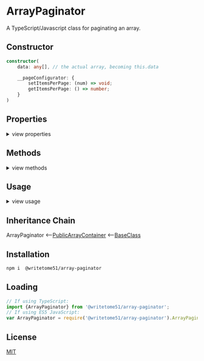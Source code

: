 # ArrayPaginator

A TypeScript/Javascript class for paginating an array.


## Constructor

```ts
constructor(
    data: any[], // the actual array, becoming this.data

    __pageConfigurator: {
        setItemsPerPage: (num) => void;
        getItemsPerPage: () => number;
    }
) 
```

## Properties
<details>
<summary>view properties</summary>

```ts
data : any[]  // the array to be paginated.

className : string // read-only
```
</details>


## Methods
<details>
<summary>view methods</summary>
 
 ```
getPage(pageNumber): any[]

getCurrentPageNumber(): number
    // returns page asked for in most recent call of this.getPage()

getTotalPages(): number
```
 
 
The methods below are not important to know about in order to use this  
class.  They're inherited from [BaseClass](https://github.com/writetome51/typescript-base-class#baseclass) .
```ts
protected   _createGetterAndOrSetterForEach(
                  propertyNames: string[],
                  configuration: IGetterSetterConfiguration
            ) : void
     /*********************
     Use this method when you have a bunch of properties that need getter and/or 
     setter functions that all do the same thing. You pass in an array of string 
     names of those properties, and the method attaches the same getter and/or 
     setter function to each property.
     IGetterSetterConfiguration is this object:
     {
         get_setterFunction?: (
             propertyName: string, index?: number, propertyNames?: string[]
         ) => Function,
             // get_setterFunction takes the property name as first argument and 
             // returns the setter function.  The setter function must take one 
             // parameter and return void.
     
         get_getterFunction?: (
             propertyName: string, index?: number, propertyNames?: string[]
         ) => Function
             // get_getterFunction takes the property name as first argument and 
             // returns the getter function.  The getter function must return something.
     }
     *********************/ 
   
   
protected   _returnThis_after(voidExpression: any) : this
    // voidExpression is executed, then function returns this.
    // Even if voidExpression returns something, the returned data isn't used.

protected   _errorIfPropertyHasNoValue(
                property: string, // can contain dot-notation, i.e., 'property.subproperty'
                propertyNameInError? = ''
            ) : void
    // If value of this[property] is undefined or null, it triggers fatal error:
    // `The property "${propertyNameInError}" has no value.`
```
</details>  


## Usage
<details>
<summary>view usage</summary>

```ts
// Create a pageConfigurator:

let pageConfigurator = {
	__itemsPerPage: undefined,

	setItemsPerPage: (num) => {
		this.__itemsPerPage = num;
	},
	getItemsPerPage: () => this.__itemsPerPage
};

// Getting an instance:
let paginator = new ArrayPaginator(
    [1,2,3,4,5,6,7,8,9,10], 
    pageConfigurator
);

pageConfigurator.setItemsPerPage(5);
paginator.getPage(1); // --> [1,2,3,4,5]

paginator.getCurrentPageNumber(); // --> 1

paginator.getTotalPages(); // --> 2

pageConfigurator.setItemsPerPage(4);
paginator.getPage(2); // --> [5,6,7,8]

paginator.getCurrentPageNumber(); // --> 2

paginator.getTotalPages(); // --> 3

// Assigning it a new array to paginate:  
paginator.data = [item1, item2, item3, item4];
```
</details>


## Inheritance Chain

ArrayPaginator
<--[PublicArrayContainer](https://github.com/writetome51/public-array-container#publicarraycontainer)
<--[BaseClass](https://github.com/writetome51/typescript-base-class#baseclass)

## Installation

```bash
npm i  @writetome51/array-paginator
```

## Loading

```ts
// If using TypeScript:
import {ArrayPaginator} from '@writetome51/array-paginator';
// If using ES5 JavaScript:
var ArrayPaginator = require('@writetome51/array-paginator').ArrayPaginator;
```


## License
[MIT](https://choosealicense.com/licenses/mit/)

